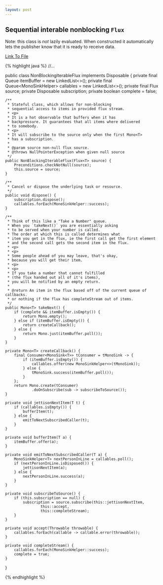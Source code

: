 ```yaml
---
layout: post
---
```


Sequential interable nonblocking `Flux`
---

Note: this class is _not_ lazily evaluated. When constructed it automatically lets the publisher know that it is ready to receive data.

[Link To File](https://github.com/cyclic-reference/mongo-images/blob/master/web-service/src/main/java/io/acari/images/flux/NonBlockingIterableFlux.java)

{% highlight java %}
    //...
    

public class NonBlockingIterableFlux<T> implements Disposable {
    private final Queue<T> itemBuffer = new LinkedList<>();
    private final Queue<MonoSinkHelper<T>> callables = new LinkedList<>();
    private final Flux<T> source;
    private Disposable subscription;
    private boolean complete = false;

    /**
     * Stateful class, which allows for non-blocking
     * sequential access to items in provided flux stream.
     * <p>
     * It is a hot observable that buffers when it has
     * backpressure. It guarantees that all items where delivered
     * to somebody.
     * <p>
     * It will subscribe to the source only when the first Mono<T>
     * has a subscription.
     *
     * @param source non-null flux source.
     * @throws NullPointerException when given null source
     */
    public NonBlockingIterableFlux(Flux<T> source) {
        Preconditions.checkNotNull(source);
        this.source = source;
    }

    /**
     * Cancel or dispose the underlying task or resource.
     */
    public void dispose() {
        subscription.dispose();
        callables.forEach(MonoSinkHelper::success);
    }

    /**
     * Think of this like a "Take a Number" queue.
     * When you `takeNext()` you are essentially asking
     * to be served when your number is called.
     * The order at which this is called determines what
     * item you get in the flux, ie the first call get the first element
     * and the second call gets the second item in the flux.
     * <p>
     * <p>
     * Some people ahead of you may leave, that's okay,
     * because you will get their item.
     * <p>
     * <p>
     * If you take a number that cannot fulfilled
     * (the flux handed out all of it's items),
     * you will be notified by an empty return.
     *
     * @return An item in the flux based off of the current queue of callbacks.
     * or nothing if the flux has completeStream out of items.
     */
    public Mono<T> takeNext() {
        if (complete && itemBuffer.isEmpty()) {
            return Mono.empty();
        } else if (itemBuffer.isEmpty()) {
            return createCallback();
        } else {
            return Mono.just(itemBuffer.poll());
        }
    }

    private Mono<T> createCallback() {
        final Consumer<MonoSink<T>> tConsumer = tMonoSink -> {
            if (itemBuffer.isEmpty()) {
                callables.offer(new MonoSinkHelper<>(tMonoSink));
            } else {
                tMonoSink.success(itemBuffer.poll());
            }
        };
        return Mono.create(tConsumer)
                .doOnSubscribe(sub -> subscribeToSource());
    }

    private void jettisonNextItem(T t) {
        if (callables.isEmpty()) {
            bufferItem(t);
        } else {
            emitToNextSubscribedCaller(t);
        }
    }

    private void bufferItem(T a) {
        itemBuffer.offer(a);
    }

    private void emitToNextSubscribedCaller(T a) {
        MonoSinkHelper<T> nextPersonInLine = callables.poll();
        if (nextPersonInLine.isDisposed()) {
            jettisonNextItem(a);
        } else {
            nextPersonInLine.success(a);
        }
    }

    private void subscribeToSource() {
        if (this.subscription == null) {
            subscription = source.subscribe(this::jettisonNextItem,
                    this::accept,
                    this::completeStream);
        }
    }

    private void accept(Throwable throwable) {
        callables.forEach(callable -> callable.error(throwable));
    }

    private void completeStream() {
        callables.forEach(MonoSinkHelper::success);
        complete = true;
    }
}

{% endhighlight %}
